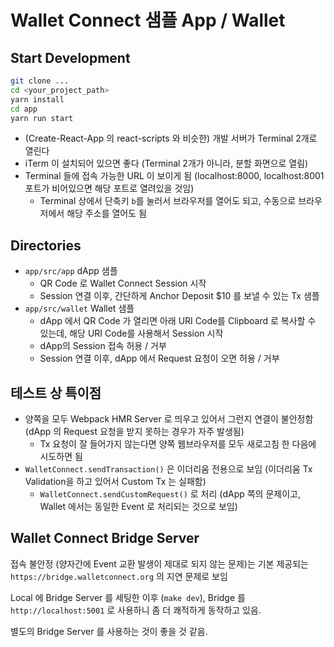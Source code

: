 # Wallet Connect 샘플 App / Wallet

## Start Development

```sh
git clone ...
cd <your_project_path>
yarn install
cd app
yarn run start
```

- (Create-React-App 의 react-scripts 와 비슷한) 개발 서버가 Terminal 2개로 열린다 
- iTerm 이 설치되어 있으면 좋다 (Terminal 2개가 아니라, 분할 화면으로 열림)
- Terminal 들에 접속 가능한 URL 이 보이게 됨 (localhost:8000, localhost:8001 포트가 비어있으면 해당 포트로 열려있을 것임)
    - Terminal 상에서 단축키 `b`를 눌러서 브라우저를 열어도 되고, 수동으로 브라우저에서 해당 주소를 열어도 됨

## Directories

- `app/src/app` dApp 샘플
    - QR Code 로 Wallet Connect Session 시작
    - Session 연결 이후, 간단하게 Anchor Deposit $10 를 보낼 수 있는 Tx 샘플
- `app/src/wallet` Wallet 샘플
    - dApp 에서 QR Code 가 열리면 아래 URI Code를 Clipboard 로 복사할 수 있는데, 해당 URI Code를 사용해서 Session 시작
    - dApp의 Session 접속 허용 / 거부
    - Session 연결 이후, dApp 에서 Request 요청이 오면 허용 / 거부

## 테스트 상 특이점

- 양쪽을 모두 Webpack HMR Server 로 띄우고 있어서 그런지 연결이 불안정함 (dApp 의 Request 요청을 받지 못하는 경우가 자주 발생됨)
    - Tx 요청이 잘 들어가지 않는다면 양쪽 웹브라우저를 모두 새로고침 한 다음에 시도하면 됨
- `WalletConnect.sendTransaction()` 은 이더리움 전용으로 보임 (이더리움 Tx Validation을 하고 있어서 Custom Tx 는 실패함)
    - `WalletConnect.sendCustomRequest()` 로 처리 (dApp 쪽의 문제이고, Wallet 에서는 동일한 Event 로 처리되는 것으로 보임)
  
## Wallet Connect Bridge Server

접속 불안정 (양자간에 Event 교환 발생이 제대로 되지 않는 문제)는 기본 제공되는 `https://bridge.walletconnect.org` 의 지연 문제로 보임

Local 에 Bridge Server 를 세팅한 이후 (`make dev`), Bridge 를 `http://localhost:5001` 로 사용하니 좀 더 쾌적하게 동작하고 있음.

별도의 Bridge Server 를 사용하는 것이 좋을 것 같음.